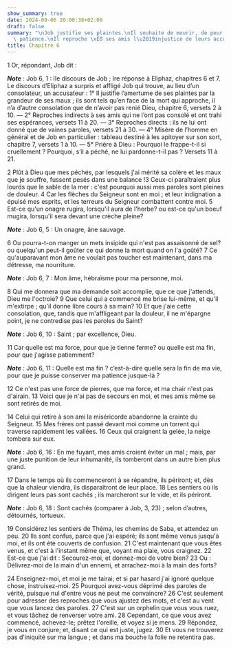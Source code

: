```yaml
---
show_summary: true
date: 2024-09-06 20:00:38+02:00
draft: false
summary: "\nJob justifie ses plaintes.\nIl souhaite de mourir, de peur de perdre la\
  \ patience.\nIl reproche \xE0 ses amis l\u2019injustice de leurs accusations.\n"
title: Chapitre 6
---
```





1 Or, répondant, Job dit :

***Note*** :  Job 6, 1 : IIe discours de Job ; Ire réponse à Eliphaz, chapitres 6 et 7. Le discours d’Eliphaz a surpris et affligé Job qui trouve, au lieu d’un consolateur, un accusateur : 1° Il justifie l’amertume de ses plaintes par la grandeur de ses maux ; ils sont tels qu’en face de la mort qui approche, il n’a d’autre consolation que de n’avoir pas renié Dieu, chapitre 6, versets 2 à 10. ― 2° Reproches indirects à ses amis qui ne l’ont pas consolé et ont trahi ses espérances, versets 11 à 20. ― 3° Reproches directs : ils ne lui ont donné que de vaines paroles, versets 21 à 30. ― 4° Misère de l’homme en général et de Job en particulier : tableau destiné à les apitoyer sur son sort, chapitre 7, versets 1 à 10. ― 5° Prière à Dieu : Pourquoi le frappe-t-il si cruellement ? Pourquoi, s’il a péché, ne lui pardonne-t-il pas ? Versets 11 à 21.


2 Plût à Dieu que mes péchés, par lesquels j'ai mérité sa colère et les maux que je souffre, fussent pesés dans une balance !3 Ceux-ci paraîtraient plus lourds que le sable de la mer : c'est pourquoi aussi mes paroles sont pleines de douleur. 4 Car les flèches du Seigneur sont en moi ; et leur indignation a épuisé mes esprits, et les terreurs du Seigneur combattent contre moi. 5 Est-ce qu'un onagre rugira, lorsqu'il aura de l'herbe? ou est-ce qu'un boeuf mugira, lorsqu'il sera devant une crèche pleine?

***Note*** :  Job 6, 5 : Un onagre, âne sauvage.

6 Ou pourra-t-on manger un mets insipide qui n'est pas assaisonné de sel? ou quelqu'un peut-il goûter ce qui donne la mort quand on l'a goûté? 7 Ce qu'auparavant mon âme ne voulait pas toucher est maintenant, dans ma détresse, ma nourriture.

***Note*** :  Job 6, 7 : Mon âme, hébraïsme pour ma personne, moi.


8 Qui me donnera que ma demande soit accomplie, que ce que j'attends, Dieu me l'octroie? 9 Que celui qui a commencé me brise lui-même, et qu'il m'extirpe ; qu'il donne libre cours à sa main? 10 Et que j'aie cette consolation, que, tandis que m'affligeant par la douleur, il ne m'épargne point, je ne contredise pas les paroles du Saint?

***Note*** :  Job 6, 10 : Saint ; par excellence, Dieu.

11 Car quelle est ma force, pour que je tienne ferme? ou quelle est ma fin, pour que j'agisse patiemment?

***Note*** :  Job 6, 11 : Quelle est ma fin ? c’est-à-dire quelle sera la fin de ma vie, pour que je puisse conserver ma patience jusque-là ?

12 Ce n'est pas une force de pierres, que ma force, et ma chair n'est pas d'airain. 13 Voici que je n'ai pas de secours en moi, et mes amis même se sont retirés de moi.


14 Celui qui retire à son ami la miséricorde abandonne la crainte du Seigneur. 15 Mes frères ont passé devant moi comme un torrent qui traverse rapidement les vallées. 16 Ceux qui craignent la gelée, la neige tombera sur eux.

***Note*** :  Job 6, 16 : En me fuyant, mes amis croient éviter un mal ; mais, par une juste punition de leur inhumanité, ils tomberont dans un autre bien plus grand.

17 Dans le temps où ils commenceront à se répandre, ils périront; et, dès que la chaleur viendra, ils disparaîtront de leur place. 18 Les sentiers où ils dirigent leurs pas sont cachés ; ils marcheront sur le vide, et ils périront.

***Note*** :  Job 6, 18 : Sont cachés (comparer à Job, 3, 23) ; selon d’autres, détournés, tortueux.

19 Considérez les sentiers de Théma, les chemins de Saba, et attendez un peu. 20 Ils sont confus, parce que j'ai espéré; ils sont même venus jusqu'à moi, et ils ont été couverts de confusion. 21 C'est maintenant que vous êtes venus, et c'est à l'instant même que, voyant ma plaie, vous craignez. 22 Est-ce que j'ai dit : Secourez-moi, et donnez-moi de votre bien? 23 Ou : Délivrez-moi de la main d'un ennemi, et arrachez-moi à la main des forts?


24 Enseignez-moi, et moi je me tairai; et si par hasard j'ai ignoré quelque chose, instruisez-moi. 25 Pourquoi avez-vous déprimé des paroles de vérité, puisque nul d'entre vous ne peut me convaincre? 26 C'est seulement pour adresser des reproches que vous ajustez des mots, et c'est au vent que vous lancez des paroles. 27 C'est sur un orphelin que vous vous ruez, et vous tâchez de renverser votre ami. 28 Cependant, ce que vous avez commencé, achevez-le; prêtez l'oreille, et voyez si je mens. 29 Répondez, je vous en conjure; et, disant ce qui est juste, jugez. 30 Et vous ne trouverez pas d'iniquité sur ma langue ; et dans ma bouche la folie ne retentira pas.

